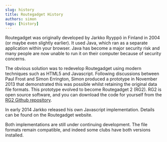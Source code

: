 ```yaml
---
slug: history
title: Routegadget History
authors: simon
tags: [history]
---
```


Routegadget was originally developed by Jarkko Ryyppö in Finland in 2004 (or maybe even slightly earlier). It used Java, which ran as a separate application within your browser. Java has become a major security risk and many people are now unable to run it on their computer because of security concerns.

The obvious solution was to redevelop Routegadget using modern techniques such as HTML5 and Javascript. Following discussions between Paul Frost and Simon Errington, Simon produced a prototype in November 2013 that demonstrated this was possible whilst retaining the original data file formats. This prototype evolved to become Routegadget 2 (RG2). RG2 is open source software, and you can download the code for yourself from the [RG2 Github repository](https://github.com/Maprunner/rg2).

<!-- truncate -->

In early 2014 Jarkko released his own Javascript implementation. Details can be found on the Routegadget website.

Both implementations are still under continuing development. The file formats remain compatible, and indeed some clubs have both versions installed.
